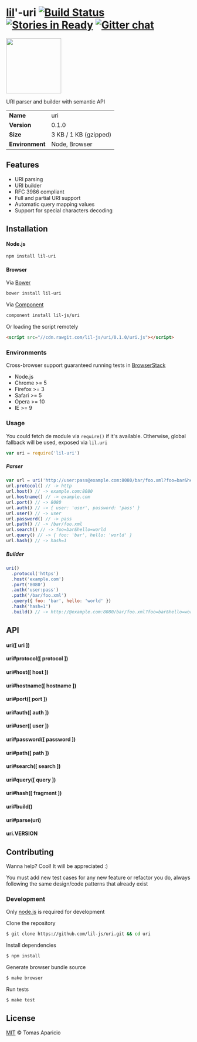 # [lil](http://lil-js.github.io)'-uri [![Build Status](https://api.travis-ci.org/lil-js/uri.svg?branch=master)][travis] [![Stories in Ready](https://badge.waffle.io/lil-js/uri.png?label=ready&title=Ready)](https://waffle.io/lil-js/uri)  [![Gitter chat](https://badges.gitter.im/lil-js/uri.png)](https://gitter.im/lil-js/uri)

<img align="center" height="150" src="http://lil-js.github.io/img/liljs-logo.png" />

URI parser and builder with semantic API

<table>
<tr>
<td><b>Name</b></td><td>uri</td>
</tr>
<tr>
<td><b>Version</b></td><td>0.1.0</td>
</tr>
<tr>
<td><b>Size</b></td><td>3 KB / 1 KB (gzipped)</td>
</tr>
<tr>
<td><b>Environment</b></td><td>Node, Browser</td>
</tr>
</table>

## Features

- URI parsing
- URI builder
- RFC 3986 compliant
- Full and partial URI support
- Automatic query mapping values
- Support for special characters decoding

## Installation

#### Node.js
```bash
npm install lil-uri
```

#### Browser
Via [Bower](http://bower.io)
```bash
bower install lil-uri
```
Via [Component](https://github.com/componentjs/component)
```bash
component install lil-js/uri
```
Or loading the script remotely
```html
<script src="//cdn.rawgit.com/lil-js/uri/0.1.0/uri.js"></script>
```

### Environments

Cross-browser support guaranteed running tests in [BrowserStack](http://browserstack.com/)

- Node.js
- Chrome >= 5
- Firefox >= 3
- Safari >= 5
- Opera >= 10
- IE >= 9

### Usage

You could fetch de module via `require()` if it's available.
Otherwise, global fallback will be used, exposed via `lil.uri`
```js
var uri = require('lil-uri')
```

##### Parser
```js
var url = uri('http://user:pass@example.com:8080/bar/foo.xml?foo=bar&hello=world&#hash=1')
url.protocol() // -> http
url.host() // -> example.com:8080
url.hostname() // -> example.com
url.port() // -> 8080
url.auth() // -> { user: 'user', password: 'pass' }
url.user() // -> user
url.password() // -> pass
url.path() // -> /bar/foo.xml
url.search() // -> foo=bar&hello=world
url.query() // -> { foo: 'bar', hello: 'world' }
url.hash() // -> hash=1
```

##### Builder
```js
uri()
  .protocol('https')
  .host('example.com')
  .port('8080')
  .auth('user:pass')
  .path('/bar/foo.xml')
  .query({ foo: 'bar', hello: 'world' })
  .hash('hash=1')
  .build() // -> http://@example.com:8080/bar/foo.xml?foo=bar&hello=world&#frament=1
```

## API

#### uri([ uri ])

#### uri#protocol([ protocol ])

#### uri#host([ host ])

#### uri#hostname([ hostname ])

#### uri#port([ port ])

#### uri#auth([ auth ])

#### uri#user([ user ])

#### uri#password([ password ])

#### uri#path([ path ])

#### uri#search([ search ])

#### uri#query([ query ])

#### uri#hash([ fragment ])

#### uri#build()

#### uri#parse(uri)

#### uri.VERSION

## Contributing

Wanna help? Cool! It will be appreciated :)

You must add new test cases for any new feature or refactor you do,
always following the same design/code patterns that already exist

### Development

Only [node.js](http://nodejs.org) is required for development

Clone the repository
```bash
$ git clone https://github.com/lil-js/uri.git && cd uri
```

Install dependencies
```bash
$ npm install
```

Generate browser bundle source
```bash
$ make browser
```

Run tests
```bash
$ make test
```

## License

[MIT](http://opensource.org/licenses/MIT) © Tomas Aparicio

[travis]: http://travis-ci.org/lil-js/uri
